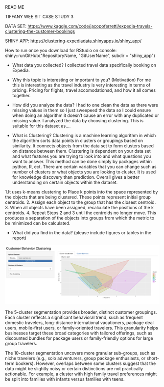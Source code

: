 READ ME

TIFFANY WEE SIT CASE STUDY 3

DATA SET: https://www.kaggle.com/code/jacopoferretti/expedia-travels-clustering-the-customer-bookings

SHINY APP: https://clustering-expediadata.shinyapps.io/shiny_app/ 

How to run once you download for RStudio on console: shiny::runGitHub("RepositoryName, "GitUserName", subdir = "shiny_app")


* What data you collected?
I collected travel data specifically booking on Expedia.

* Why this topic is interesting or important to you? (Motivation)
For me this is interesting as the travel industry is very interesting in terms of pricing. Pricing for flights, travel accomodationsd, and how it all comes together.


* How did you analyze the data?
I had to one clean the data as there were missing values in them so I just sweepeed the data so I could ensure when doing an
algorithm it doesn’t cause an error with any duplicated or missing value. I analyzed the data by choosing clustering. This is suitable for this dataset as....

* What is Clustering?
Clustering is a machine learning algorithm in which the algorithm sorts data points in clusters or groupings based on similarity. 
It connects objects from the data set to form clusters based on distance between them. 
Clustering is dependent on your data set and what features you are trying to look into and what questions you want to answer. 
This method can be done simply by packages within python, R, ect. There are certain variables that you can change such as number of clusters or what objects you are looking to cluster.
It is used for knowledge discovery than prediction. Overall gives a better understanding on certain objects within the dataset. 

1.It uses k-means clustering to Place k points into the space represented by the objects
that are being clustered. These points represent initial group centroids.
2. Assign each object to the group that has the closest
centroid.
3. When all objects have been assigned, recalculate the
positions of the k centroids.
4. Repeat Steps 2 and 3 until the centroids no longer move.
This produces a separation of the objects into groups
from which the metric to be minimized can be
calculated.


* What did you find in the data? (please include figures or tables in the report)

![Cluster Image](images/1.jpg "Cluster Image")




The 5-cluster segmentation provides broader, distinct customer groupings. Each cluster reflects a significant behavioral trend, such as frequent domestic travelers, long-distance international vacationers, package deal users, mobile-first users, or family-oriented travelers. This granularity helps businesses target these broad categories with tailored offerings, such as discounted bundles for package users or family-friendly options for large group travelers.



The 10-cluster segmentation uncovers more granular sub-groups, such as niche travelers (e.g., solo adventurers, group package enthusiasts, or short-term bookers). However, overlaps between some clusters suggest that the data might be slightly noisy or certain distinctions are not practically actionable. For example, a cluster with high family travel preferences might be split into families with infants versus families with teens.
